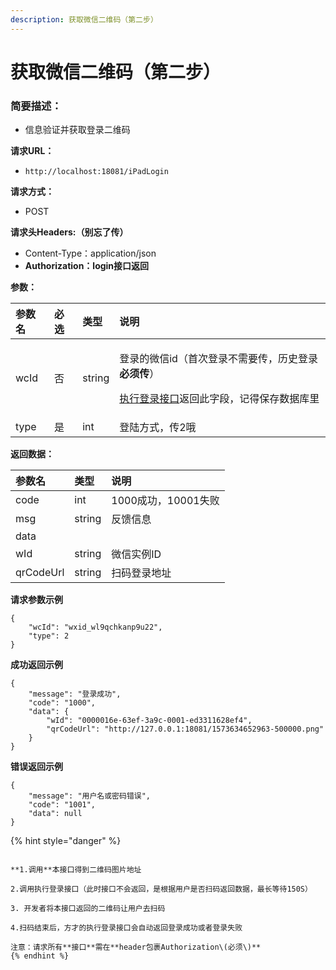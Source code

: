 ```yaml
---
description: 获取微信二维码（第二步）
---
```


# 获取微信二维码（第二步）

### **简要描述：**

* 信息验证并获取登录二维码

**请求URL：**

* `http://localhost:18081/iPadLogin`

**请求方式：**

* POST

**请求头Headers:（别忘了传）**

* Content-Type：application/json
* **Authorization：login接口返回**

**参数：**

<table>
  <thead>
    <tr>
      <th style="text-align:left">&#x53C2;&#x6570;&#x540D;</th>
      <th style="text-align:left">&#x5FC5;&#x9009;</th>
      <th style="text-align:left">&#x7C7B;&#x578B;</th>
      <th style="text-align:left">&#x8BF4;&#x660E;</th>
    </tr>
  </thead>
  <tbody>
    <tr>
      <td style="text-align:left">wcId</td>
      <td style="text-align:left">&#x5426;</td>
      <td style="text-align:left">string</td>
      <td style="text-align:left">
        <p>&#x767B;&#x5F55;&#x7684;&#x5FAE;&#x4FE1;id&#xFF08;&#x9996;&#x6B21;&#x767B;&#x5F55;&#x4E0D;&#x9700;&#x8981;&#x4F20;&#xFF0C;&#x5386;&#x53F2;&#x767B;&#x5F55;<b>&#x5FC5;&#x987B;&#x4F20;</b>&#xFF09;</p>
        <p><a href="untitled.md">&#x6267;&#x884C;&#x767B;&#x5F55;&#x63A5;&#x53E3;</a>&#x8FD4;&#x56DE;&#x6B64;&#x5B57;&#x6BB5;&#xFF0C;&#x8BB0;&#x5F97;&#x4FDD;&#x5B58;&#x6570;&#x636E;&#x5E93;&#x91CC;</p>
      </td>
    </tr>
    <tr>
      <td style="text-align:left">type</td>
      <td style="text-align:left">&#x662F;</td>
      <td style="text-align:left">int</td>
      <td style="text-align:left">&#x767B;&#x9646;&#x65B9;&#x5F0F;&#xFF0C;&#x4F20;2&#x54E6;</td>
    </tr>
  </tbody>
</table>

**返回数据：**

| 参数名 | 类型 | 说明 |
| :--- | :--- | :--- |
| code | int | 1000成功，10001失败 |
| msg | string | 反馈信息 |
| data |  |  |
| wId | string | 微信实例ID |
| qrCodeUrl | string | 扫码登录地址 |

**请求参数示例**

```text
{
    "wcId": "wxid_wl9qchkanp9u22",
    "type": 2
}
```

**成功返回示例**

```text
{
    "message": "登录成功",
    "code": "1000",
    "data": {
        "wId": "0000016e-63ef-3a9c-0001-ed3311628ef4",
        "qrCodeUrl": "http://127.0.0.1:18081/1573634652963-500000.png"
    }
}
```

**错误返回示例**

```text
{
    "message": "用户名或密码错误",
    "code": "1001",
    "data": null
}
```

{% hint style="danger" %}
  
~~~~**登录完整步骤：** 

**1.调用**本接口得到二维码图片地址

2.调用执行登录接口（此时接口不会返回，是根据用户是否扫码返回数据，最长等待150S） 

3. 开发者将本接口返回的二维码让用户去扫码

4.扫码结束后，方才的执行登录接口会自动返回登录成功或者登录失败

注意：请求所有**接口**需在**header包裹Authorization\(必须\)**
{% endhint %}



